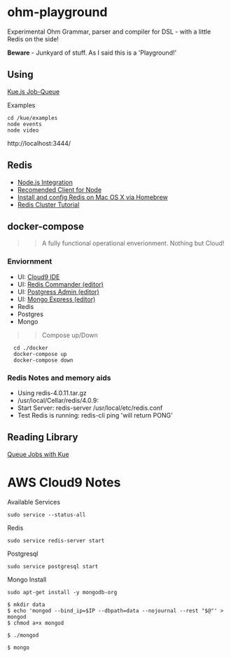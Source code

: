 # ohm-playground
Experimental Ohm Grammar, parser and compiler for DSL - with a little Redis on the side! 

**Beware** - Junkyard of stuff. As I said this is a 'Playground!'

## Using 
[Kue.js Job-Queue](https://github.com/Automattic/kue)

Examples
```
cd /kue/examples
node events
node video
```

http://localhost:3444/


## Redis
- [Node.js Integration](https://redis.io/clients#nodejs)
- [Recomended Client for Node](https://github.com/NodeRedis/node_redis)
- [Install and config Redis on Mac OS X via Homebrew](https://medium.com/@petehouston/install-and-config-redis-on-mac-os-x-via-homebrew-eb8df9a4f298)
- [Redis Cluster Tutorial](https://redis.io/topics/cluster-tutorial)

## docker-compose

>> A fully functional operational enverionment. Nothing but Cloud! 

### Enviornment

- UI: [Cloud9 IDE](http://localhost:8089)
- UI: [Redis Commander (editor)](http://localhost:8094)
- UI: [Postgress Admin (editor)](http://localhost:8093)
- UI: [Mongo Express (editor)](http://localhost:8095)
- Redis 
- Postgres
- Mongo

>> Compose up/Down
```
  cd ./docker
  docker-compose up
  docker-compose down

```

### Redis Notes and memory aids
- Using redis-4.0.11.tar.gz
- /usr/local/Cellar/redis/4.0.9: 
- Start Server: redis-server /usr/local/etc/redis.conf
- Test Redis is running: redis-cli ping 'will return PONG'


## Reading Library
[Queue Jobs with Kue](https://blog.jscrambler.com/queue-jobs-kue)


# AWS Cloud9 Notes

Available Services
```
sudo service --status-all
```

Redis
```
sudo service redis-server start
```

Postgresql
```
sudo service postgresql start
```

Mongo Install
```
sudo apt-get install -y mongodb-org

$ mkdir data
$ echo 'mongod --bind_ip=$IP --dbpath=data --nojournal --rest "$@"' > mongod
$ chmod a+x mongod

$ ./mongod

$ mongo
```